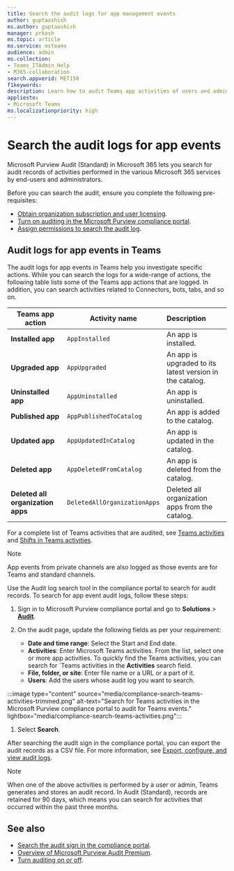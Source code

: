 ```yaml
---
title: Search the audit logs for app management events
author: guptaashish
ms.author: guptaashish
manager: prkosh
ms.topic: article
ms.service: msteams
audience: admin
ms.collection: 
- Teams_ITAdmin_Help
- M365-collaboration
search.appverid: MET150
f1keywords: 
description: Learn how to audit Teams app activities of users and administrators in your organization.
appliesto: 
- Microsoft Teams
ms.localizationpriority: high
---
```


# Search the audit logs for app events

Microsoft Purview Audit (Standard) in Microsoft 365 lets you search for audit records of activities performed in the various Microsoft 365 services by end-users and administrators.

Before you can search the audit, ensure you complete the following pre-requisites:

* [Obtain organization subscription and user licensing](/microsoft-365/compliance/set-up-basic-audit).
* [Turn on auditing in the Microsoft Purview compliance portal](/microsoft-365/compliance/turn-audit-log-search-on-or-off).
* [Assign permissions to search the audit log](/microsoft-365/compliance/set-up-basic-audit).

## Audit logs for app events in Teams

The audit logs for app events in Teams help you investigate specific actions. While you can search the logs for a wide-range of actions, the following table lists some of the Teams app actions that are logged. In addition, you can search activities related to Connectors, bots, tabs, and so on.

| Teams app action                  | Activity name                | Description                                              |
|-----------------------------------|------------------------------|:---------------------------------------------------------|
| **Installed app**                 | `AppInstalled`               | An app is installed.                                     |
| **Upgraded app**                  | `AppUpgraded`                | An app is upgraded to its latest version in the catalog. |
| **Uninstalled app**               | `AppUninstalled`             | An app is uninstalled.                                   |
| **Published app**                 | `AppPublishedToCatalog`      | An app is added to the catalog.                          |
| **Updated app**                   | `AppUpdatedInCatalog`        | An app is updated in the catalog.                        |
| **Deleted app**                   | `AppDeletedFromCatalog`      | An app is deleted from the catalog.                      |
| **Deleted all organization apps** | `DeletedAllOrganizationApps` | Deleted all organization apps from the catalog.          |

For a complete list of Teams activities that are audited, see [Teams activities](audit-log-events.md#teams-activities) and [Shifts in Teams activities](audit-log-events.md#shifts-in-teams-activities).

> [!NOTE]
> App events from private channels are also logged as those events are for Teams and standard channels.

Use the Audit log search tool in the compliance portal to search for audit records. To search for app event audit logs, follow these steps:

1. Sign in to Microsoft Purview compliance portal and go to **Solutions** > **[Audit](https://compliance.microsoft.com/auditlogsearch)**.
1. On the audit page, update the following fields as per your requirement:

   * **Date and time range**: Select the Start and End date.
   * **Activities**: Enter Microsoft Teams activities. From the list, select one or more app activities. To quickly find the Teams activities, you can search for `Teams activities in the **Activities** search field.
   * **File, folder, or site**: Enter file name or a URL or a part of it.
   * **Users**: Add the users whose audit log you want to search.

  :::image type="content" source="media/compliance-search-teams-activities-trimmed.png" alt-text="Search for Teams activities in the Microsoft Purview compliance portal to audit for Teams events." lightbox="media/compliance-search-teams-activities.png":::

1. Select **Search**.

After searching the audit sign in the compliance portal, you can export the audit records as a CSV file. For more information, see [Export, configure, and view audit logs](/microsoft-365/compliance/export-view-audit-log-records).

> [!NOTE]
> When one of the above activities is performed by a user or admin, Teams generates and stores an audit record. In Audit (Standard), records are retained for 90 days, which means you can search for activities that occurred within the past three months.

## See also

* [Search the audit sign in the compliance portal](/microsoft-365/compliance/search-the-audit-log-in-security-and-compliance).
* [Overview of Microsoft Purview Audit Premium](/microsoft-365/compliance/advanced-audit).
* [Turn auditing on or off](/microsoft-365/compliance/turn-audit-log-search-on-or-off).
